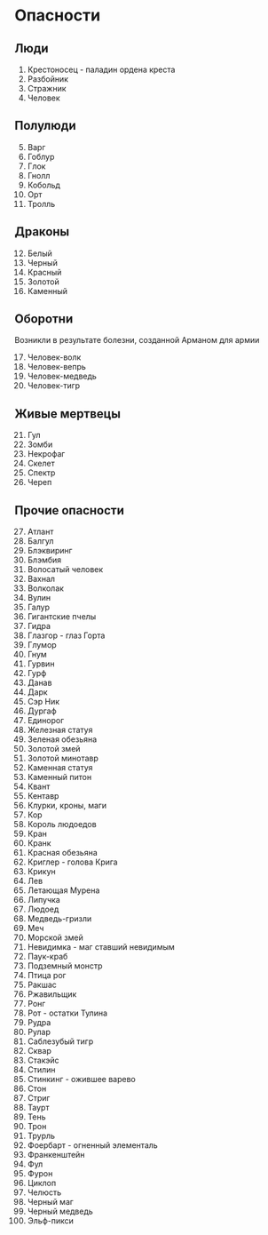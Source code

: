 # Опасности

## Люди

1. Крестоносец - паладин ордена креста
2. Разбойник
3. Стражник
4. Человек

## Полулюди

5. Варг
6. Гоблур
7. Глок
8. Гнолл
9. Кобольд
10. Орт
11. Тролль

## Драконы

12. Белый
13. Черный
14. Красный
15. Золотой
16. Каменный

## Оборотни

Возникли в результате болезни, созданной Арманом для армии

17. Человек-волк
18. Человек-вепрь
19. Человек-медведь
20. Человек-тигр

## Живые мертвецы

21. Гул
22. Зомби
23. Некрофаг
24. Скелет
25. Спектр
26. Череп

## Прочие опасности

27. Атлант
28. Балгул
29. Блэквиринг
30. Блэмбия
31. Волосатый человек
32. Вахнал
33. Волколак
34. Вулин
35. Галур
36. Гигантские пчелы
37. Гидра
38. Глазгор - глаз Горта
39. Глумор
40. Гнум
41. Гурвин
42. Гурф
43. Данав
44. Дарк
45. Сэр Ник
46. Дургаф
47. Единорог
48. Железная статуя
49. Зеленая обезьяна
50. Золотой змей
51. Золотой минотавр
52. Каменная статуя
53. Каменный питон
54. Квант
55. Кентавр
56. Клурки, кроны, маги
57. Кор
58. Король людоедов
59. Кран
60. Кранк
61. Красная обезьяна
62. Криглер - голова Крига
63. Крикун
64. Лев
65. Летающая Мурена
66. Липучка
67. Людоед
68. Медведь-гризли
69. Меч
70. Морской змей
71. Невидимка - маг ставший невидимым
72. Паук-краб
73. Подземный монстр
74. Птица рог
75. Ракшас
76. Ржавильщик
77. Ронг
78. Рот - остатки Тулина
79. Рудра
80. Рулар
81. Саблезубый тигр
82. Сквар
83. Стакэйс
84. Стилин
85. Стинкинг - ожившее варево
86. Стон
87. Стриг
88. Таурт
89. Тень
90. Трон
91. Трурль
92. Фоербарт - огненный элементаль
93. Франкенштейн
94. Фул
95. Фурон
96. Циклоп
97. Челюсть
98. Черный маг
99. Черный медведь
100. Эльф-пикси

